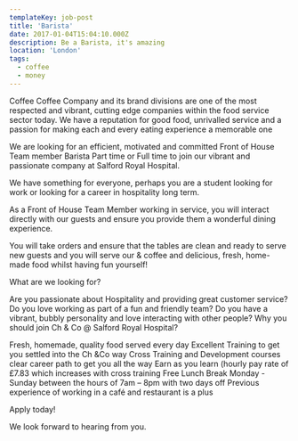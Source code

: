```yaml
---
templateKey: job-post
title: 'Barista'
date: 2017-01-04T15:04:10.000Z
description: Be a Barista, it's amazing
location: 'London'
tags:
  - coffee
  - money
---
```


Coffee Coffee Company and its brand divisions are one of the most respected and vibrant, cutting edge companies within the food service sector today. We have a reputation for good food, unrivalled service and a passion for making each and every eating experience a memorable one

We are looking for an efficient, motivated and committed Front of House Team member Barista Part time or Full time to join our vibrant and passionate company at Salford Royal Hospital.

We have something for everyone, perhaps you are a student looking for work or looking for a career in hospitality long term.

As a Front of House Team Member working in service, you will interact directly with our guests and ensure you provide them a wonderful dining experience.

You will take orders and ensure that the tables are clean and ready to serve new guests and you will serve our & coffee and delicious, fresh, home-made food whilst having fun yourself!

What are we looking for?

Are you passionate about Hospitality and providing great customer service?
Do you love working as part of a fun and friendly team?
Do you have a vibrant, bubbly personality and love interacting with other people?
Why you should join Ch & Co @ Salford Royal Hospital?

Fresh, homemade, quality food served every day
Excellent Training to get you settled into the Ch &Co way
Cross Training and Development courses
clear career path to get you all the way
Earn as you learn (hourly pay rate of £7.83 which increases with cross training
Free Lunch Break
Monday - Sunday between the hours of 7am – 8pm with two days off
Previous experience of working in a café and restaurant is a plus

Apply today!

We look forward to hearing from you.